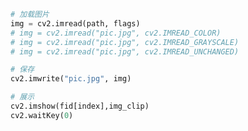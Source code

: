 <!-- 
title: 07-OpenCV
sort: 
--> 

```python
# 加载图片
img = cv2.imread(path, flags)
# img = cv2.imread("pic.jpg", cv2.IMREAD_COLOR)
# img = cv2.imread("pic.jpg", cv2.IMREAD_GRAYSCALE)
# img = cv2.imread("pic.jpg", cv2.IMREAD_UNCHANGED)

# 保存
cv2.imwrite("pic.jpg", img)

# 展示
cv2.imshow(fid[index],img_clip)
cv2.waitKey(0)
```